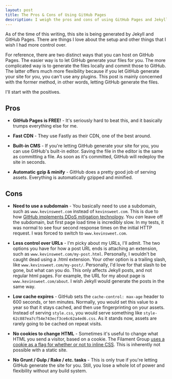 ```yaml
---
layout: post
title: The Pros & Cons of Using GitHub Pages
description: I weigh the pros and cons of using GitHub Pages and Jekyll to generate a website.
---
```


As of the time of this writing, this site is being generated by Jekyll and GitHub Pages. There are things I love about the setup and other things that I wish I had more control over.

For reference, there are two distinct ways that you can host on GitHub Pages. The easier way is to let GitHub generate your files for you. The more complicated way is to generate the files locally and commit those to GitHub. The latter offers much more flexibility because if you let GitHub generate your site for you, you can't use any plugins. This post is mainly concerned with the former method, in other words, letting GitHub generate the files.

I'll start with the positives.

## Pros

- **GitHub Pages is FREE!** - It's seriously hard to beat this, and it basically trumps everything else for me.

- **Fast CDN** - They use Fastly as their CDN, one of the best around.

- **Built-in CMS** - If you're letting GitHub generate your site for you, you can use GitHub's built-in editor. Saving the file in the editor is the same as committing a file. As soon as it's committed, GitHub will redeploy the site in seconds.

- **Automatic gzip & minify** - GitHub does a pretty good job of serving assets. Everything is automatically gzipped and minified.

## Cons

- **Need to use a subdomain** - You basically need to use a subdomain, such as `www.kevinsweet.com` instead of `kevinsweet.com`. This is due to how [GitHub implements DDoS mitigation technology](http://instantclick.io/github-pages-and-apex-domains). You *can* leave off the subdomain, but first page load time is incredibly slow. In my tests, it was normal to see four second response times on the initial HTTP request. I was forced to switch to `www.kevinsweet.com`.

- **Less control over URLs** - I'm picky about my URLs, I'll admit. The two options you have for how a post URL ends is attaching an extension, such as `www.kevinsweet.com/my-post.html`. Personally, I wouldn't be caught dead using a .html extension. Your other option is a trailing slash, like `www.kevinsweet.com/my-post/`. Personally, I'd love for that slash to be gone, but what can you do. This only affects Jekyll posts, and not regular html pages. For example, the URL for my about page is `www.kevinsweet.com/about`. I wish Jekyll would generate the posts in the same way.

- **Low cache expires** - GitHub sets the `cache-control: max-age` header to 600 seconds, or ten minutes. Normally, you would set this value to a year so that it stays cached, and then use fingerprinting on your assets. Instead of serving `style.css`, you would serve something like `style-62c887ea7cf54e743ecf3ce6c62a4ed6.css`. As it stands now, assets are rarely going to be cached on repeat visits.

- **No cookies to change HTML** - Sometimes it's useful to change what HTML you send a visitor, based on a cookie. The Filament Group [uses a cookie as a flag for whether or not to inline CSS](http://filamentgroup.com/lab/performance-rwd.html). This is inherently not possible with a static site.

- **No Grunt / Gulp / Rake / etc. tasks** - This is only true if you're letting GitHub generate the site for you. Still, you lose a whole lot of power and flexibility without any build system.